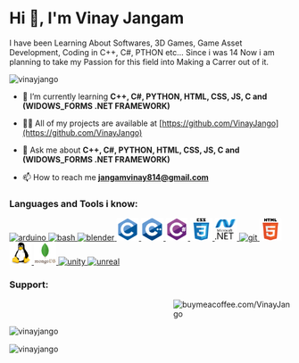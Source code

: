 <h1 align="left">Hi 👋, I'm Vinay Jangam</h1>
<h9 align="left">I have been Learning About Softwares, 3D Games, Game Asset Development, Coding in C++, C#, PTHON etc... Since i was 14 
Now i am planning to take my Passion for this field into Making a Carrer out of it. </h9>

<p align="left"> <img src="https://komarev.com/ghpvc/?username=vinayjango&label=Profile%20views&color=0e75b6&style=flat" alt="vinayjango" /> </p>


- 🌱 I’m currently learning **C++, C#, PYTHON, HTML, CSS, JS, C and (WIDOWS_FORMS .NET FRAMEWORK)**

- 👨‍💻 All of my projects are available at [https://github.com/VinayJango](https://github.com/VinayJango)

- 💬 Ask me about **C++, C#, PYTHON, HTML, CSS, JS, C and (WIDOWS_FORMS .NET FRAMEWORK)**

- 📫 How to reach me **jangamvinay814@gmail.com**

<p align="left">
</p>

<h3 align="left">Languages and Tools i know:</h3>
<p align="left"> <a href="https://www.arduino.cc/" target="_blank" rel="noreferrer"> <img src="https://cdn.worldvectorlogo.com/logos/arduino-1.svg" alt="arduino" width="40" height="40"/> </a> <a href="https://www.gnu.org/software/bash/" target="_blank" rel="noreferrer"> <img src="https://www.vectorlogo.zone/logos/gnu_bash/gnu_bash-icon.svg" alt="bash" width="40" height="40"/> </a> <a href="https://www.blender.org/" target="_blank" rel="noreferrer"> <img src="https://download.blender.org/branding/community/blender_community_badge_white.svg" alt="blender" width="40" height="40"/> </a> <a href="https://www.cprogramming.com/" target="_blank" rel="noreferrer"> <img src="https://raw.githubusercontent.com/devicons/devicon/master/icons/c/c-original.svg" alt="c" width="40" height="40"/> </a> <a href="https://www.w3schools.com/cpp/" target="_blank" rel="noreferrer"> <img src="https://raw.githubusercontent.com/devicons/devicon/master/icons/cplusplus/cplusplus-original.svg" alt="cplusplus" width="40" height="40"/> </a> <a href="https://www.w3schools.com/cs/" target="_blank" rel="noreferrer"> <img src="https://raw.githubusercontent.com/devicons/devicon/master/icons/csharp/csharp-original.svg" alt="csharp" width="40" height="40"/> </a> <a href="https://www.w3schools.com/css/" target="_blank" rel="noreferrer"> <img src="https://raw.githubusercontent.com/devicons/devicon/master/icons/css3/css3-original-wordmark.svg" alt="css3" width="40" height="40"/> </a> <a href="https://dotnet.microsoft.com/" target="_blank" rel="noreferrer"> <img src="https://raw.githubusercontent.com/devicons/devicon/master/icons/dot-net/dot-net-original-wordmark.svg" alt="dotnet" width="40" height="40"/> </a> <a href="https://git-scm.com/" target="_blank" rel="noreferrer"> <img src="https://www.vectorlogo.zone/logos/git-scm/git-scm-icon.svg" alt="git" width="40" height="40"/> </a> <a href="https://www.w3.org/html/" target="_blank" rel="noreferrer"> <img src="https://raw.githubusercontent.com/devicons/devicon/master/icons/html5/html5-original-wordmark.svg" alt="html5" width="40" height="40"/> </a> <a href="https://www.linux.org/" target="_blank" rel="noreferrer"> <img src="https://raw.githubusercontent.com/devicons/devicon/master/icons/linux/linux-original.svg" alt="linux" width="40" height="40"/> </a> <a href="https://www.mongodb.com/" target="_blank" rel="noreferrer"> <img src="https://raw.githubusercontent.com/devicons/devicon/master/icons/mongodb/mongodb-original-wordmark.svg" alt="mongodb" width="40" height="40"/> </a> <a href="https://unity.com/" target="_blank" rel="noreferrer"> <img src="https://www.vectorlogo.zone/logos/unity3d/unity3d-icon.svg" alt="unity" width="40" height="40"/> </a> <a href="https://unrealengine.com/" target="_blank" rel="noreferrer"> <img src="https://raw.githubusercontent.com/kenangundogan/fontisto/036b7eca71aab1bef8e6a0518f7329f13ed62f6b/icons/svg/brand/unreal-engine.svg" alt="unreal" width="40" height="40"/> </a> </p>

<h3 align="left">Support:</h3>
<p><a href="https://www.buymeacoffee.com/buymeacoffee.com/VinayJango"> <img align="right" src="https://cdn.buymeacoffee.com/buttons/v2/default-yellow.png" height="50" width="210" alt="buymeacoffee.com/VinayJango" /></a></p><br><br>


<p>&nbsp;<img align="left" src="https://github-readme-stats.vercel.app/api?username=vinayjango&show_icons=true&locale=en" alt="vinayjango" /></p>

<p><img align="center" src="https://github-readme-streak-stats.herokuapp.com/?user=vinayjango&" alt="vinayjango" /></p>
